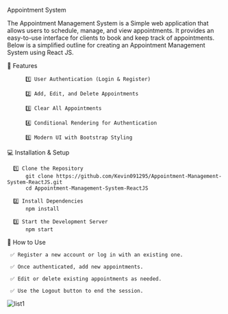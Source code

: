 Appointment System

The Appointment Management System is a Simple web application that allows users to schedule, manage, and view appointments. It provides an easy-to-use interface for clients to book and keep track of appointments. Below is a simplified outline for creating an Appointment Management System using React JS.

🚀 Features

          1️⃣ User Authentication (Login & Register)
          
          2️⃣ Add, Edit, and Delete Appointments
          
          3️⃣ Clear All Appointments
          
          4️⃣ Conditional Rendering for Authentication
          
          5️⃣ Modern UI with Bootstrap Styling
        
💻 Installation & Setup

      1️⃣ Clone the Repository
          git clone https://github.com/Kevin091295/Appointment-Management-System-ReactJS.git
          cd Appointment-Management-System-ReactJS
          
      2️⃣ Install Dependencies
          npm install

      3️⃣ Start the Development Server
          npm start


📝 How to Use

     ✅ Register a new account or log in with an existing one.
      
     ✅ Once authenticated, add new appointments.
      
     ✅ Edit or delete existing appointments as needed.
      
     ✅ Use the Logout button to end the session.




![list1](https://github.com/user-attachments/assets/7a0ca649-148b-4817-9465-59439d15d70d)
